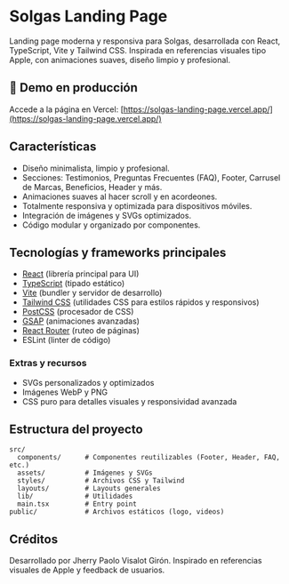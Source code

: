 # Solgas Landing Page

Landing page moderna y responsiva para Solgas, desarrollada con React, TypeScript, Vite y Tailwind CSS. Inspirada en referencias visuales tipo Apple, con animaciones suaves, diseño limpio y profesional.

## 🚀 Demo en producción

Accede a la página en Vercel: [https://solgas-landing-page.vercel.app/](https://solgas-landing-page.vercel.app/)

## Características

- Diseño minimalista, limpio y profesional.
- Secciones: Testimonios, Preguntas Frecuentes (FAQ), Footer, Carrusel de Marcas, Beneficios, Header y más.
- Animaciones suaves al hacer scroll y en acordeones.
- Totalmente responsiva y optimizada para dispositivos móviles.
- Integración de imágenes y SVGs optimizados.
- Código modular y organizado por componentes.

## Tecnologías y frameworks principales

- [React](https://react.dev/) (librería principal para UI)
- [TypeScript](https://www.typescriptlang.org/) (tipado estático)
- [Vite](https://vitejs.dev/) (bundler y servidor de desarrollo)
- [Tailwind CSS](https://tailwindcss.com/) (utilidades CSS para estilos rápidos y responsivos)
- [PostCSS](https://postcss.org/) (procesador de CSS)
- [GSAP](https://gsap.com/) (animaciones avanzadas)
- [React Router](https://reactrouter.com/) (ruteo de páginas)
- ESLint (linter de código)

### Extras y recursos

- SVGs personalizados y optimizados
- Imágenes WebP y PNG
- CSS puro para detalles visuales y responsividad avanzada

## Estructura del proyecto

```
src/
  components/      # Componentes reutilizables (Footer, Header, FAQ, etc.)
  assets/          # Imágenes y SVGs
  styles/          # Archivos CSS y Tailwind
  layouts/         # Layouts generales
  lib/             # Utilidades
  main.tsx         # Entry point
public/            # Archivos estáticos (logo, videos)
```

## Créditos

Desarrollado por Jherry Paolo Visalot Girón. Inspirado en referencias visuales de Apple y feedback de usuarios.
